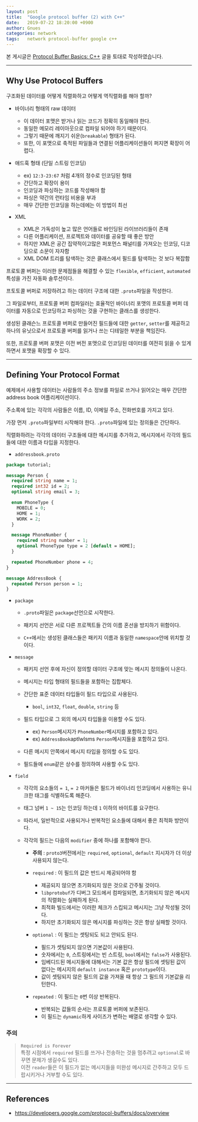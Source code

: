 ```yaml
---
layout: post
title:  "Google protocol buffer (2) with C++"
date:   2019-07-22 18:20:00 +0900
author: Gnues
categories: network
tags:	network protocol-buffer google c++
---
```


본 게시글은 [Protocol Buffer Basics: C++](https://developers.google.com/protocol-buffers/docs/cpptutorial) 글을 토대로 작성하였습니다.

***

## Why Use Protocol Buffers

구조화된 데이터를 어떻게 직렬화하고 어떻게 역직렬화를 해야 할까?

- 바이너리 형태의 raw 데이터
  - 이 데이터 포맷은 받거나 읽는 코드가 정확히 동일해야 한다.
  - 동일한 메모리 레이아웃으로 컴파일 되어야 하기 때문이다.
  - 그렇기 때문에 깨지기 쉬운(`breakable`) 형태가 된다.
  - 또한, 이 포맷으로 축적된 파일들과 연결된 어플리케이션들이 퍼지면 확장이 어렵다.

- 애드훅 형태 (단일 스트링 인코딩)
  - ex) `12:3-23:67` 처럼 4개의 정수로 인코딩된 형태
  - 간단하고 확장이 용이
  - 인코딩과 파싱하는 코드를 작성해야 함
  - 파싱은 약간의 런타임 비용을 부과
  - 매우 간단한 인코딩을 하는데에는 이 방법이 최선

- XML
  - XML은 가독성이 높고 많은 언어들로 바인딩된 라이브러리들이 존재
  - 다른 어플리케이션, 프로젝트와 데이터를 공유할 때 좋은 방안
  - 하지만 XML은 공간 집약적이고많은 퍼포먼스 패널티를 가져오는 인코딩, 디코딩으로 소문이 자자함
  - XML DOM 트리를 탐색하는 것은 클래스에서 필드를 탐색하는 것 보다 복잡함

프로토콜 버퍼는 이러한 문제점들을 해결할 수 있는 `flexible`, `efficient`, `automated` 특성을 가진 자동화 솔루션이다.

프토토콜 버퍼로 저장하려고 하는 데이터 구조에 대한 `.proto`파일을 작성한다.

그 파일로부터, 프로토콜 버퍼 컴파일러는 효율적인 바이너리 포맷의 프로토콜 버퍼 데이터를 자동으로 인코딩하고 파싱하는 것을 구현하는 클래스를 생성한다.

생성된 클래슨느 프로토콜 버퍼로 만들어진 필드들에 대한 `getter`, `setter`를 제공하고 하나의 유닛으로서 프로토콜 버퍼를 읽거나 쓰는 디테일한 부분을 책임진다.

또한, 프로토콜 버퍼 포맷은 이전 버전 포맷으로 인코딩된 데이터를 여전히 읽을 수 있게 하면서 포맷을 확장할 수 있다.

***

## Defining Your Protocol Format

예제에서 사용할 데이터는 사람들의 주소 정보를 파일로 쓰거나 읽어오는 매우 간단한 address book 어플리케이션이다.

주소록에 있는 각각의 사람들은 이름, ID, 이메일 주소, 전화번호를 가지고 있다.

가장 먼저 `.proto`파일부터 시작해야 한다. `.proto`파일에 있는 정의들은 간단하다.

직렬화하려는 각각의 데이터 구조들에 대한 메시지를 추가하고, 메시지에서 각각의 필드들에 대한 이름과 타입을 지정한다.

- `addressbook.proto`

```proto
package tutorial;

message Person {
  required string name = 1;
  required int32 id = 2;
  optional string email = 3;

  enum PhoneType {
    MOBILE = 0;
    HOME = 1;
    WORK = 2;
  }

  message PhoneNumber {
    required string number = 1;
    optional PhoneType type = 2 [default = HOME];
  }

  repeated PhoneNumber phone = 4;
}

message AddressBook {
  repeated Person person = 1;
}
```

- `package`

  - `.proto`파일은 `package`선언으로 시작한다.

  - 패키지 선언은 서로 다른 프로젝트들 간의 이름 혼선을 방지하기 위함이다.

  - `C++`에서는 생성된 클래스들은 패키지 이름과 동일한 `namespace`안에 위치할 것이다.

- `message`

  - 패키지 선언 후에 자신이 정의할 데이터 구조에 맞는 메시지 정의들이 나온다.

  - 메시지는 타입 형태의 필드들을 포함하는 집합체다.

  - 간단한 표준 데이터 타입들이 필드 타입으로 사용된다.
    - `bool`, `int32`, `float`, `double`, `string` 등

  - 필드 타입으로 그 외의 메시지 타입들을 이용할 수도 있다.
    - ex) `Person`메시지가 `PhoneNumber`메시지를 포함하고 있다.
    - ex) `AddressBook`aptlwlsms `Person`메시지들을 포함하고 있다.

  - 다른 메시지 안쪽에서 메시지 타입을 정의할 수도 있다.

  - 필드들에 `enum`같은 상수를 정의하여 사용할 수도 있다.

- `field`

  - 각각의 요소들의 `= 1`, `= 2` 마커들은 필드가 바이너리 인코딩에서 사용하는 유니크한 태그를 식별하도록 해준다.

  - 태그 넘버 `1 ~ 15`는 인코딩 하는데 `1` 이하의 바이트를 요구한다.

  - 따라서, 일반적으로 사용되거나 반복적인 요소들에 대해서 좋은 최적화 방안이다.

  - 각각의 필드는 다음의 `modifier` 중에 하나를 포함해야 한다.
    - **주의** : `proto3`버전에서는 `required`, `optional`, `default` 지시자가 더 이상 사용되지 않는다.

    - `required` : 이 필드의 값은 반드시 제공되어야 함
      - 제공되지 않으면 초기화되지 않은 것으로 간주될 것이다.
      - `libprotobuf`가 디버그 모드에서 컴파일되면, 초기화되지 않은 메시지의 직렬화는 실패하게 된다.
      - 최적화 빌드에서는 이러한 체크가 스킵되고 메시지는 그냥 작성될 것이다.
      - 하지만 초기화되지 않은 메시지를 파싱하는 것은 항상 실패할 것이다.

    - `optional` : 이 필드는 셋팅되도 되고 안되도 된다.
      - 필드가 셋팅되지 않으면 기본값이 사용된다.
      - 숫자에서는 `0`, 스트링에서는 빈 스트링, `bool`에서는 `false`가 사용된다.
      - 임베디드된 메시지들에 대해서는 기본 값은 항상 필드에 셋팅된 값이 없다는 메시지의 `default instance` 혹은 `prototype`이다.
      - 값이 셋팅되지 않은 필드의 값을 가져올 때 항상 그 필드의 기본값을 리턴한다.

    - `repeated` : 이 필드는 `0`번 이상 반복된다.
      - 반복되는 값들의 순서는 프로토콜 버퍼에 보존된다.
      - 이 필드는 `dynamic`하게 사이즈가 변하는 배열로 생각할 수 있다.

### 주의

> `Required is Forever`  
> 특정 시점에서 `required` 필드를 쓰거나 전송하는 것을 멈추려고 `optional`로 바꾸면 문제가 생길수도 있다.  
> 이전 `reader`들은 이 필드가 없는 메시지들을 미완성 메시지로 간주하고 모두 드랍시키거나 거부할 수도 있다.

***

## References

- <https://developers.google.com/protocol-buffers/docs/overview>
